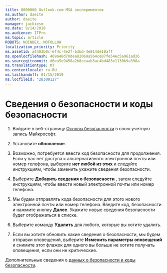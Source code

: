 ```yaml
---
title: 8000060 Outlook.com MSA экспериментов
ms.author: daeite
author: daeite
manager: jackiesm
ms.date: 9/14/2018
ms.audience: ITPro
ms.topic: article
ROBOTS: NOINDEX, NOFOLLOW
localization_priority: Priority
ms.assetid: a4403b0c-6f4c-4e2f-b3bd-4e814de10aff
ms.openlocfilehash: 469a48d70dea82069a564ce87fe54ec5a961ad26
ms.sourcegitcommit: d6ea5e9458a2b8ceaab3ac4bd483e1130b9a398a
ms.translationtype: MT
ms.contentlocale: ru-RU
ms.lasthandoff: 01/15/2019
ms.locfileid: "28309127"
---
```

# <a name="security-info-and-security-codes"></a>Сведения о безопасности и коды безопасности

1. Войдите в веб-страницу [Основы безопасности](https://account.microsoft.com/security) в свою учетную запись Майкрософт. 
    
2. Установите **обновление**. 
    
3. Возможно, потребуется ввести код безопасности для продолжения. Если у вас нет доступа к альтернативного электронной почты или номер телефона, выберите **нет любой из этих** и следуйте инструкциям, чтобы заменить укажите сведения безопасности. 
    
4. Выберите **Добавить сведения о безопасности** , затем следуйте инструкциям, чтобы ввести новый электронной почты или номер телефона. 
    
5. Мы будем отправлять кода безопасности для этого нового электронной почты или номер телефона. Введите код, безопасности и нажмите кнопку **Далее**. Укажите новые сведения безопасности будет отображаться в списке. 
    
6. Выберите команду **Удалить** для любого, которые вы хотите удалить. 
    
7. Если вы хотите обновить какие сведения о безопасности, мы будем отправки оповещений, выберите **Изменить параметры оповещений** и снимите этот флажок для одного вы больше не хотите получать оповещения, если они не критические. 
    
Дополнительные сведения о [данных о безопасности и коды безопасности](https://support.microsoft.com/help/12428/).
  

